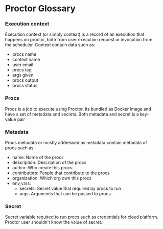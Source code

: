 # Proctor Glossary

### Execution context
Execution context (or simply context) is a record of an execution that happens on proctor, both from user execution request or invocation from the scheduler.
Context contain data such as:
  * procs name
  * context name
  * user email
  * procs tag
  * args given
  * procs output
  * procs status
  
### Procs
Procs is a job to execute using Proctor, its bundled as Docker image and have a set of metadata and secrets. Both metadata and secret is a key-value pair 

### Metadata
Procs metadata or mostly addressed as metadata contain metadata of procs such as:
  * name: Name of the procs
  * description: Description of the procs
  * author: Who create this procs
  * contributors: People that contribute to the procs
  * organization: Which org own this procs
  * env_vars:
    * secrets: Secret value that required by procs to run
    * args: Arguments that can be passed to procs

### Secret
Secret variable required to run procs such as credentials for cloud platform.
Proctor user shouldn't know the value of secret.
